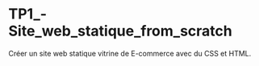 # TP1_-Site_web_statique_from_scratch
Créer un site web statique vitrine de E-commerce avec du CSS et HTML.
